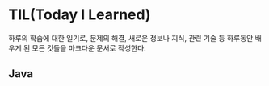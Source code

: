 # TIL(Today I Learned)

하루의 학습에 대한 일기로, 문제의 해결, 새로운 정보나 지식, 관련 기술 등 하루동안 배우게 된 모든 것들을 마크다운 문서로 작성한다.

## Java